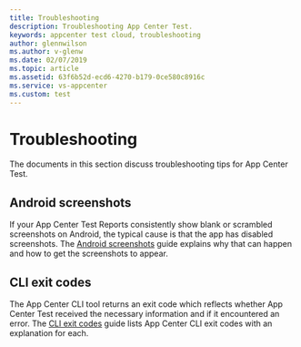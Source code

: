```yaml
---
title: Troubleshooting
description: Troubleshooting App Center Test.
keywords: appcenter test cloud, troubleshooting
author: glennwilson
ms.author: v-glenw
ms.date: 02/07/2019
ms.topic: article
ms.assetid: 63f6b52d-ecd6-4270-b179-0ce580c8916c
ms.service: vs-appcenter
ms.custom: test
---
```


# Troubleshooting

The documents in this section discuss troubleshooting tips for App Center Test.

## Android screenshots

If your App Center Test Reports consistently show blank or scrambled screenshots on Android, the typical cause is that the app has disabled screenshots. The [Android screenshots](troubleshooting-android-screenshots.md) guide explains why that can happen and how to get the screenshots to appear.

## CLI exit codes

The App Center CLI tool returns an exit code which reflects whether App Center Test received the necessary information and if it encountered an error. The [CLI exit codes](troubleshooting-cli-exit-codes.md) guide lists App Center CLI exit codes with an explanation for each.

